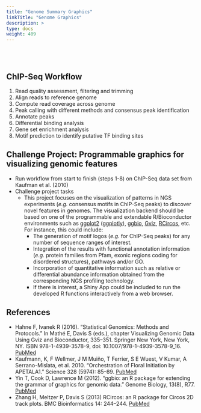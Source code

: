 ```yaml
---
title: "Genome Summary Graphics"
linkTitle: "Genome Graphics"
description: >
type: docs
weight: 409
---
```


<br></br>

## ChIP-Seq Workflow  

1. Read quality assessment, filtering and trimming
2. Align reads to reference genome
3. Compute read coverage across genome
4. Peak calling with different methods and consensus peak identification
5. Annotate peaks
6. Differential binding analysis
7. Gene set enrichment analysis
8. Motif prediction to identify putative TF binding sites

## Challenge Project: Programmable graphics for visualizing genomic features

+ Run workflow from start to finish (steps 1-8) on ChIP-Seq data set from Kaufman et al. (2010)
+ Challenge project tasks
    + This project focuses on the visualization of patterns in NGS experiments (_e.g._ consensus motifs in ChIP-Seq peaks) to discover novel features in genomes. The visualization backend should be based on one of the programmable and extendable R/Bioconductor environments such as [ggplot2](https://ggplot2.tidyverse.org/) ([ggplotly](https://plotly.com/ggplot2/)), [ggbio](https://www.bioconductor.org/packages/release/bioc/html/ggbio.html), [Gviz](https://bioconductor.org/packages/release/bioc/html/Gviz.html), [RCircos](https://cran.r-project.org/web/packages/RCircos/index.html), etc. For instance, this could include:
        + The generation of motif logos (_e.g._ for ChIP-Seq peaks) for any number of sequence ranges of interest. 
        + Integration of the results with functional annotation information (_e.g._ protein families from Pfam, exonic regions coding for disordered structures), pathways and/or GO. 
        + Incorporation of quantitative information such as relative or differential abundance information obtained from the corresponding NGS profiling technology. 
        + If there is interest, a Shiny App could be included to run the developed R functions interactively from a web browser. 
    
## References

+ Hahne F, Ivanek R (2016). “Statistical Genomics: Methods and Protocols.” In Mathé E, Davis S (eds.), chapter Visualizing Genomic Data Using Gviz and Bioconductor, 335–351. Springer New York, New York, NY. ISBN 978-1-4939-3578-9, doi: 10.1007/978-1-4939-3578-9_16. [PubMed](https://link.springer.com/protocol/10.1007%2F978-1-4939-3578-9_16)
+ Kaufmann, K, F Wellmer, J M Muiño, T Ferrier, S E Wuest, V Kumar, A Serrano-Mislata, et al. 2010. “Orchestration of Floral Initiation by APETALA1.” Science 328 (5974): 85–89. [PubMed](https://pubmed.ncbi.nlm.nih.gov/20360106/)
+ Yin T, Cook D, Lawrence M (2012). “ggbio: an R package for extending the grammar of graphics for genomic data.” Genome Biology, 13(8), R77. [PubMed](https://pubmed.ncbi.nlm.nih.gov/22937822/) 
+ Zhang H, Meltzer P, Davis S (2013) RCircos: an R package for Circos 2D track plots. BMC Bioinformatics 14: 244–244. [PubMed](https://pubmed.ncbi.nlm.nih.gov/23937229/)


